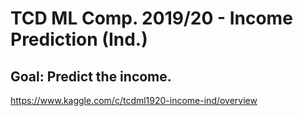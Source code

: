 # TCD ML Comp. 2019/20 - Income Prediction (Ind.)
## Goal: Predict the income.

https://www.kaggle.com/c/tcdml1920-income-ind/overview
